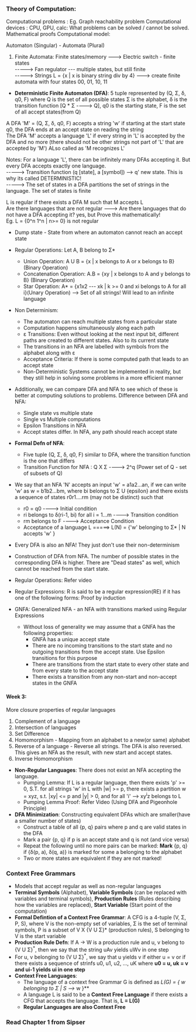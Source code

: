 ### Theory of Computation:

Computational problems : Eg. Graph reachability problem
Computational devices : CPU, GPU, calc: What problems can be solved / cannot be solved. Mathematical proofs
Computational model:

Automaton (Singular) - Automata (Plural)
1. Finite Automata: Finite states/memory ---> Electric switch - finite states <br>
-----> Fan regulator --- multiple states, but still finite <br>
-----> Strings L = {x | x is binary string div by 4} ---> create finite automata with four states 00, 01, 10, 11

* **Deterministic Finite Automaton (DFA)**: 5 tuple represented by (Q, Σ, δ, q0, F)
 where Q is the set of all possible states
 Σ is the alphabet, δ is the transition function [Q * Σ ----> Q], q0 is the starting state, F is the set of all accept states(from Q) <br>
 
A DFA 'M' = (Q, Σ, δ, q0, F) accepts a string 'w' if starting at the start state q0, the DFA ends at an accept state on reading the string<br>
The DFA 'M' accepts a language 'L' if every string in 'L' is accepted by the DFA and no more (there should not be other strings not part of 'L' that are accepted by 'M')
ALso called as 'M recognizes L'

Notes: For a language 'L', there can be infinitely many DFAs accepting it. But every DFA accepts exactly one language. <br>
-----> Transition function (q [state], a [symbol]) --> q' new state. This is why its called DETERMINISTIC! <br>
-----> The set of states in a DFA partitions the set of strings in the language. The set of states is finite <br>

L is regular if there exists a DFA M such that M accepts L <br>
Are there languages that are not regular ---> Are there languages that do not have a DFA accepting it? yes, but Prove this mathematically! <br>
Eg. L = {0^n 1^n | n>= 0} is not regular <br>

* Dump state - State from where an automaton cannot reach an accept state

* Regular Operations: Let A, B belong to Σ*
  * Union Operation: A U B = {x | x  belongs to A or x belongs to B} (Binary Operation)
  * Concatenation Operation: A.B = {xy | x belongs to A and y belongs to B} (Binary Operation)
  * Star Operation: A* = {x1x2 --- xk | k >= 0 and xi belongs to A for all i}(Unary Operation) --> Set of all strings! Will lead to an infinite language

* Non Determinism: 
  * The automaton can reach multiple states from a particular state
  * Computation happens simultaneously along each path
  * ε Transitions: Even without looking at the next input bit, different paths are created to different states. Also to its current state
  * The transitions in an NFA are labelled with symbols from the alphabet along with ε
  * Acceptance Criteria: If there is some computed path that leads to an accept state
  * Non-Deterministic Systems cannot be implemented in reality, but they still help in solving some problems in a more efficient manner

* Additionally, we can compare DFA and NFA to see which of these is better at computing solutions to problems. Difference between DFA and NFA:
  * Single state vs multiple state
  * Single vs Multiple computations
  * Epsilon Transitions in NFA
  * Accept states differ. In NFA, any path should reach accept state

* **Formal Defn of NFA**: 
  * Five tuple (Q, Σ, δ, q0, F) similar to DFA, where the transition function is the one that differs
  * Transition Function for NFA : Q X Σ ----> 2^q (Power set of Q - set of subsets of Q) 
* We say that an NFA 'N' accepts an input 'w' = a1a2...an, if we can write 'w' as w = b1b2...bm, where bi belongs to Σ U {epsilon}
and there exists a sequence of states r0r1....rm (may not be distinct) such that
  * r0 = q0 ----> Initial condition
  * ri belongs to δ(ri-1, bi) for all i = 1...m ----> Transition condition
  * rm belongs to F ----> Acceptance Condition
  * Acceptance of a language L =====> L(N) = {'w' belonging to Σ* | N accepts 'w' }  
* Every DFA is also an NFA! They just don't use their non-determinism
* Construction of DFA from NFA. The number of possible states in the corresponding DFA is higher. There are "Dead states" as well, which cannot be reached from the start state.
* Regular Operations: Refer video
* Regular Expressions: R is said to be a regular expression(RE) if it has one of the following forms: Proof by induction
* GNFA: Generalized NFA - an NFA with transitions marked using Regular Expressions
  * Without loss of generality we may assume that a GNFA has the following properties:
    * GNFA has a unique accept state
    * There are no incoming transitions to the start state and no outgoing transitions from the accept state. Use Epsilon transitions for this purpose
    * There are transitions from the start state to every other state and from every state to the accept state
    * There exists a transition from any non-start and non-accept states in the GNFA

#### **Week 3**:
More closure properties of regular languages
1. Complement of a language
2. Intersection of languages
3. Set Difference
4. Homomorphism - Mapping from an alphabet to a new(or same) alphabet
5. Reverse of a language - Reverse all strings. The DFA is also reversed. This gives an NFA as the result, with new start and accept states.
6. Inverse Homomorphism 
* **Non-Regular Languages**: There does not exist an NFA accepting the language.
  * Pumping Lemma: If L is a regular language, then there exists 'p' >= 0, S.T. for all strings 'w' in L with |w| >= p, there exists a partition w = xyz, s.t. |xy| <= p and |y| > 0, and for all 'i' --> xy<sup>i</sup>z belongs to L  
  * Pumping Lemma Proof: Refer Video (Using DFA and Pigeonhole Principle)
* **DFA Minimization**: Constructing equivalent DFAs which are smaller(have a smaller number of states) 
  * Construct a table of all {p, q} pairs where p and q are valid states in the DFA
  * Mark a pair {p, q} if p is an accept state and q is not (and vice versa)
  * Repeat the following until no more pairs can be marked: **Mark** {p, q} if {δ(p, a), δ(q, a)} is marked for some a belonging to the alphabet
  * Two or more states are equivalent if they are not marked!
  
### Context Free Grammars
* Models that accept regular as well as non-regular languages
* **Terminal Symbols** (Alphabet), **Variable Symbols** (can be replaced with variables and terminal symbols), **Production Rules** (Rules describing how the variables are replaced), **Start Variable** (Start point of the computation)
* **Formal Defintion of a Context Free Grammar**: A CFG is a 4-tuple (V, Σ, P, S), where V is the non-empty set of variables, Σ is the set of terminal symbols, P is a subset of V X {V U Σ}* (production rules), S belonging to V is the start variable
* **Production Rule Defn**: If A -> W is a production rule and u, v belong to {V U Σ}<sup>*</sup>, then we say that the string uAv yields uWv in one step
* For u, v belonging to {V U Σ}<sup>*</sup>, we say that u yields v if either u = v or if there exists a sequence of strinfs u0, u1, u2, ..., uK where **u0 = u, uk = v and ui-1 yields ui in one step**
* **Context Free Languages**:
  * The language of a context free Grammar G is defined as **L(G) = { w belonging to Σ* | S -->* w }**
  * A language L is said to be a **Context Free Language** if there exists a CFG that accepts the language. That is, **L = L(G)**
  * **Regular Languages are also Context Free**

### **Read Chapter 1 from Sipser**


